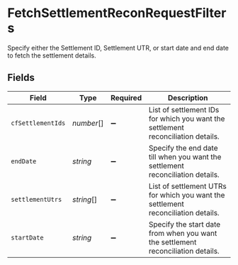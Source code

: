 # FetchSettlementReconRequestFilters

Specify either the Settlement ID, Settlement UTR, or start date and end date to fetch the settlement details.


## Fields

| Field                                                                             | Type                                                                              | Required                                                                          | Description                                                                       |
| --------------------------------------------------------------------------------- | --------------------------------------------------------------------------------- | --------------------------------------------------------------------------------- | --------------------------------------------------------------------------------- |
| `cfSettlementIds`                                                                 | *number*[]                                                                        | :heavy_minus_sign:                                                                | List of settlement IDs for which you want the settlement reconciliation details.  |
| `endDate`                                                                         | *string*                                                                          | :heavy_minus_sign:                                                                | Specify the end date till when you want the settlement reconciliation details.    |
| `settlementUtrs`                                                                  | *string*[]                                                                        | :heavy_minus_sign:                                                                | List of settlement UTRs for which you want the settlement reconciliation details. |
| `startDate`                                                                       | *string*                                                                          | :heavy_minus_sign:                                                                | Specify the start date from when you want the settlement reconciliation details.  |
